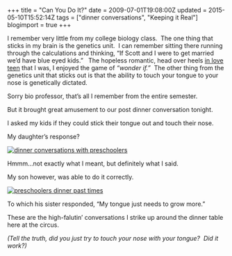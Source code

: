 +++
title = "Can You Do It?"
date = 2009-07-01T19:08:00Z
updated = 2015-05-10T15:52:14Z
tags = ["dinner conversations", "Keeping it Real"]
blogimport = true 
+++

I remember very little from my college biology class.&#160; The one thing that sticks in my brain is the genetics unit.&#160; I can remember sitting there running through the calculations and thinking, “If Scott and I were to get married we’d have blue eyed kids.”&#160;&#160; The hopeless romantic, head over heels [in love teen](http://lifeatthecircus.com/2009/02/10/how-the-circus-began/) that I was, I enjoyed the game of _“wonder if.”_&#160; The other thing from the genetics unit that sticks out is that the ability to touch your tongue to your nose is genetically dictated.&#160; 

Sorry bio professor, that’s all I remember from the entire semester. 

But it brought great amusement to our post dinner conversation tonight.

I asked my kids if they could stick their tongue out and touch their nose.

My daughter’s response?

[![dinner conversations with preschoolers](https://latc.s3.amazonaws.com/wp-content/uploads/2009/07/IMG_9648.jpg "dinner conversations with preschoolers")](https://latc.s3.amazonaws.com/wp-content/uploads/2009/07/IMG_9648.jpg)

Hmmm…not exactly what I meant, but definitely what I said.

My son however, was able to do it correctly. 

[![preschoolers dinner past times](https://latc.s3.amazonaws.com/wp-content/uploads/2009/07/IMG_9640.jpg "preschoolers dinner past times")](https://latc.s3.amazonaws.com/wp-content/uploads/2009/07/IMG_9640.jpg)

To which his sister responded, “My tongue just needs to grow more.”

These are the high-falutin’ conversations I strike up around the dinner table here at the circus.&#160;&#160; 

   
_(Tell the truth, did you just try to touch your nose with your tongue?&#160; Did it work?)_


